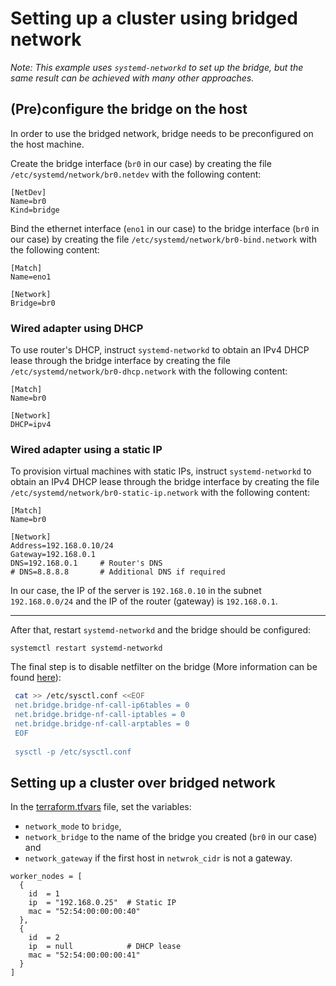 # Setting up a cluster using bridged network

*Note: This example uses `systemd-networkd` to set up the bridge,
but the same result can be achieved with many other approaches.*

## (Pre)configure the bridge on the host

In order to use the bridged network, bridge needs to be preconfigured on the host machine.

Create the bridge interface (`br0` in our case) by creating the file `/etc/systemd/network/br0.netdev` 
with the following content:
```
[NetDev]
Name=br0
Kind=bridge
```

Bind the ethernet interface (`eno1` in our case) to the bridge interface (`br0` in our case) 
by creating the file `/etc/systemd/network/br0-bind.network` with the following content:
```
[Match]
Name=eno1

[Network]
Bridge=br0
```

### Wired adapter using DHCP

To use router's DHCP, instruct `systemd-networkd` to obtain an IPv4 DHCP lease through the bridge interface 
by creating the file `/etc/systemd/network/br0-dhcp.network` with the following content:
```
[Match]
Name=br0

[Network]
DHCP=ipv4
```

### Wired adapter using a static IP

To provision virtual machines with static IPs, instruct `systemd-networkd` to obtain an IPv4 DHCP lease through the bridge interface
by creating the file `/etc/systemd/network/br0-static-ip.network` with the following content:

```editorconfig
[Match]
Name=br0

[Network]
Address=192.168.0.10/24
Gateway=192.168.0.1
DNS=192.168.0.1     # Router's DNS 
# DNS=8.8.8.8       # Additional DNS if required
```

In our case, the IP of the server is `192.168.0.10` in the subnet `192.168.0.0/24` 
and the IP of the router (gateway) is `192.168.0.1`.

---

After that, restart `systemd-networkd` and the bridge should be configured:
```
systemctl restart systemd-networkd
```

The final step is to disable netfilter on the bridge
(More information can be found [here](https://wiki.libvirt.org/page/Net.bridge.bridge-nf-call_and_sysctl.conf)):
```bash
 cat >> /etc/sysctl.conf <<EOF
 net.bridge.bridge-nf-call-ip6tables = 0
 net.bridge.bridge-nf-call-iptables = 0
 net.bridge.bridge-nf-call-arptables = 0
 EOF
 
 sysctl -p /etc/sysctl.conf
```

## Setting up a cluster over bridged network

In the [terraform.tfvars](/terraform.tfvars) file, set the variables:
- `network_mode` to `bridge`,
- `network_bridge` to the name of the bridge you created (`br0` in our case) and
- `network_gateway` if the first host in `netwrok_cidr` is not a gateway.

```hcl
worker_nodes = [
  {
    id  = 1
    ip  = "192.168.0.25"  # Static IP
    mac = "52:54:00:00:00:40"
  },
  {
    id  = 2
    ip  = null            # DHCP lease
    mac = "52:54:00:00:00:41"
  }
]
```
